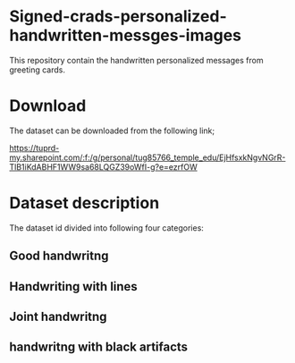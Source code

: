 # Signed-crads-personalized-handwritten-messges-images

This repository contain the handwritten personalized messages from greeting cards.

# Download
The dataset can be downloaded from the following link;

https://tuprd-my.sharepoint.com/:f:/g/personal/tug85766_temple_edu/EjHfsxkNgvNGrR-TlB1iKdABHF1WW9sa68LQGZ39oWfI-g?e=ezrfOW


# Dataset description
The dataset id divided into following four categories:
## Good handwritng
## Handwriting with lines
## Joint handwritng
## handwritng with black artifacts

